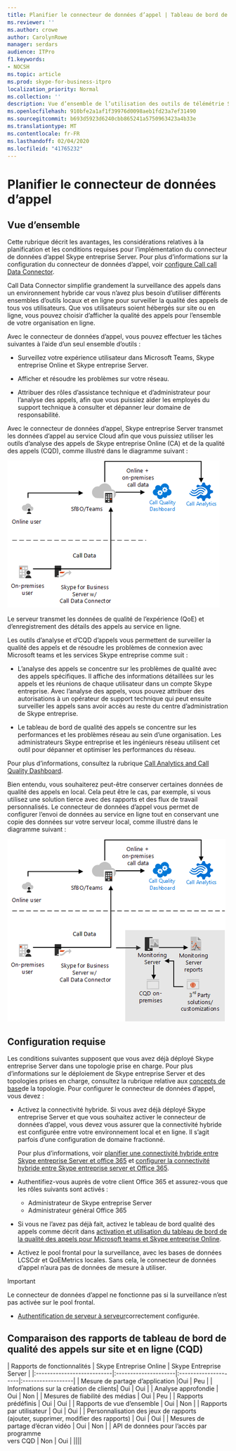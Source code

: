 ```yaml
---
title: Planifier le connecteur de données d’appel | Tableau de bord de la qualité des appels analyse hybride
ms.reviewer: ''
ms.author: crowe
author: CarolynRowe
manager: serdars
audience: ITPro
f1.keywords:
- NOCSH
ms.topic: article
ms.prod: skype-for-business-itpro
localization_priority: Normal
ms.collection: ''
description: Vue d’ensemble de l’utilisation des outils de télémétrie Skype entreprise Online pour surveiller une implémentation locale dans un scénario hybride.
ms.openlocfilehash: 910bfe2a1af1f39976d0098aeb1fd23a7ef31490
ms.sourcegitcommit: b693d5923d6240cbb865241a5750963423a4b33e
ms.translationtype: MT
ms.contentlocale: fr-FR
ms.lasthandoff: 02/04/2020
ms.locfileid: "41765232"
---
```

# <a name="plan-call-data-connector"></a>Planifier le connecteur de données d’appel

## <a name="overview"></a>Vue d’ensemble

Cette rubrique décrit les avantages, les considérations relatives à la planification et les conditions requises pour l’implémentation du connecteur de données d’appel Skype entreprise Server. Pour plus d’informations sur la configuration du connecteur de données d’appel, voir [configure Call call Data Connector](configure-call-data-connector.md).


Call Data Connector simplifie grandement la surveillance des appels dans un environnement hybride car vous n’avez plus besoin d’utiliser différents ensembles d’outils locaux et en ligne pour surveiller la qualité des appels de tous vos utilisateurs. Que vos utilisateurs soient hébergés sur site ou en ligne, vous pouvez choisir d’afficher la qualité des appels pour l’ensemble de votre organisation en ligne.

Avec le connecteur de données d’appel, vous pouvez effectuer les tâches suivantes à l’aide d’un seul ensemble d’outils :

- Surveillez votre expérience utilisateur dans Microsoft Teams, Skype entreprise Online et Skype entreprise Server.

- Afficher et résoudre les problèmes sur votre réseau.

- Attribuer des rôles d’assistance technique et d’administrateur pour l’analyse des appels, afin que vous puissiez aider les employés du support technique à consulter et dépanner leur domaine de responsabilité.

Avec le connecteur de données d’appel, Skype entreprise Server transmet les données d’appel au service Cloud afin que vous puissiez utiliser les outils d’analyse des appels de Skype entreprise Online (CA) et de la qualité des appels (CQD), comme illustré dans le diagramme suivant :

![Messagerie vocale Cloud SfB](../../sfbserver2019/media/call-data-connector-plan-1.png)

Le serveur transmet les données de qualité de l’expérience (QoE) et d’enregistrement des détails des appels au service en ligne.

Les outils d’analyse et d’CQD d’appels vous permettent de surveiller la qualité des appels et de résoudre les problèmes de connexion avec Microsoft teams et les services Skype entreprise comme suit :

- L’analyse des appels se concentre sur les problèmes de qualité avec des appels spécifiques. Il affiche des informations détaillées sur les appels et les réunions de chaque utilisateur dans un compte Skype entreprise.  Avec l’analyse des appels, vous pouvez attribuer des autorisations à un opérateur de support technique qui peut ensuite surveiller les appels sans avoir accès au reste du centre d’administration de Skype entreprise.

- Le tableau de bord de qualité des appels se concentre sur les performances et les problèmes réseau au sein d’une organisation. Les administrateurs Skype entreprise et les ingénieurs réseau utilisent cet outil pour dépanner et optimiser les performances du réseau.

Pour plus d’informations, consultez la rubrique [Call Analytics and Call Quality Dashboard](https://docs.microsoft.com/SkypeForBusiness/using-call-quality-in-your-organization/difference-between-call-analytics-and-call-quality-dashboard).

Bien entendu, vous souhaiterez peut-être conserver certaines données de qualité des appels en local. Cela peut être le cas, par exemple, si vous utilisez une solution tierce avec des rapports et des flux de travail personnalisés.  Le connecteur de données d’appel vous permet de configurer l’envoi de données au service en ligne tout en conservant une copie des données sur votre serveur local, comme illustré dans le diagramme suivant :

![Messagerie vocale Cloud SfB](../../sfbserver2019/media/call-data-connector-plan-2.png)

## <a name="requirements"></a>Configuration requise

Les conditions suivantes supposent que vous avez déjà déployé Skype entreprise Server dans une topologie prise en charge.  Pour plus d’informations sur le déploiement de Skype entreprise Server et des topologies prises en charge, consultez la rubrique relative aux [concepts de base](https://docs.microsoft.com/SkypeForBusiness/plan-your-deployment/topology-basics/topology-basics)de la topologie. Pour configurer le connecteur de données d’appel, vous devez :

- Activez la connectivité hybride. Si vous avez déjà déployé Skype entreprise Server et que vous souhaitez activer le connecteur de données d’appel, vous devez vous assurer que la connectivité hybride est configurée entre votre environnement local et en ligne. Il s’agit parfois d’une configuration de domaine fractionné.

   Pour plus d’informations, voir [planifier une connectivité hybride entre Skype entreprise Server et office 365](plan-hybrid-connectivity.md) et [configurer la connectivité hybride entre Skype entreprise server et Office 365](configure-hybrid-connectivity.md).

- Authentifiez-vous auprès de votre client Office 365 et assurez-vous que les rôles suivants sont activés :

  - Administrateur de Skype entreprise Server
  - Administrateur général Office 365

- Si vous ne l’avez pas déjà fait, activez le tableau de bord qualité des appels comme décrit dans [activation et utilisation du tableau de bord de la qualité des appels pour Microsoft teams et Skype entreprise Online](/microsoftteams/turning-on-and-using-call-quality-dashboard).

- Activez le pool frontal pour la surveillance, avec les bases de données LCSCdr et QoEMetrics locales. Sans cela, le connecteur de données d’appel n’aura pas de données de mesure à utiliser.

> [!IMPORTANT]
> Le connecteur de données d’appel ne fonctionne pas si la surveillance n’est pas activée sur le pool frontal.

- [Authentification de serveur à serveur](https://docs.microsoft.com/skypeforbusiness/manage/authentication/server-to-server-and-partner-applications)correctement configurée. 

## <a name="comparison-of-on-premises-and-online-call-quality-dashboard-cqd-reports"></a>Comparaison des rapports de tableau de bord de qualité des appels sur site et en ligne (CQD)

| Rapports de fonctionnalités | Skype Entreprise Online | Skype Entreprise Server   |
|:---------------------------|:---------------------|:---------------------|:------------------|
| Mesure de partage d’application |Oui | Peu |
| Informations sur la création de clients| Oui | Oui |
| Analyse approfondie | Oui | Non |
| Mesures de fiabilité des médias | Oui | Peu |
| Rapports prédéfinis | Oui | Oui |
| Rapports de vue d’ensemble | Oui | Non |
| Rapports par utilisateur | Oui | Oui |
| Personnalisation des jeux de rapports <br> (ajouter, supprimer, modifier des rapports) | Oui | Oui |
| Mesures de partage d’écran vidéo | Oui | Non |
| API de données pour l’accès par programme <br> vers CQD | Non | Oui |
||||
